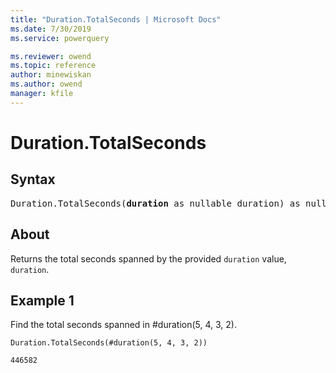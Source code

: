 ```yaml
---
title: "Duration.TotalSeconds | Microsoft Docs"
ms.date: 7/30/2019
ms.service: powerquery

ms.reviewer: owend
ms.topic: reference
author: minewiskan
ms.author: owend
manager: kfile
---
```

# Duration.TotalSeconds

## Syntax

<pre>
Duration.TotalSeconds(<b>duration</b> as nullable duration) as nullable number
</pre>
  
## About  
Returns the total seconds spanned by the provided `duration` value, `duration`.

## Example 1
Find the total seconds spanned in #duration(5, 4, 3, 2).

```powerquery-m
Duration.TotalSeconds(#duration(5, 4, 3, 2))
```

`446582`
